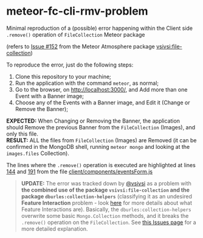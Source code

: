 # meteor-fc-cli-rmv-problem
Minimal reproduction of a (possible) error happening within the Client side <code>.remove()</code> operation of <code>FileCollection</code> Meteor package

(refers to <a href="https://github.com/vsivsi/meteor-file-collection/issues/152">Issue \#152</a> from the Meteor Atmosphere package <a href="https://github.com/vsivsi/meteor-file-collection">vsivsi:file-collection</a>)

To reproduce the error, just do the following steps:

1. Clone this repository to your machine;
2. Run the application with the command <code>meteor</code>, as normal;
3. Go to the browser, on <a href="http://localhost:3000/">http://localhost:3000/</a>, and Add more than one Event with a Banner image;
4. Choose any of the Events with a Banner image, and Edit it (Change or Remove the Banner);

<b>EXPECTED:</b> When Changing or Removing the Banner, the application should Remove the previous Banner from the <code>FileCollection</code> (Images), and only this file.
<br>
<b>RESULT:</b> ALL the files from <code>FileCollection</code> (Images) are Removed (it can be confirmed in the MongoDB shell, running <code>meteor mongo</code> and looking at the <code>images.files</code> Collection).

The lines where the <code>.remove()</code> operation is executed are highlighted at lines <a href="https://github.com/RaniereSouza/meteor-fc-cli-rmv-problem/blob/master/client/components/eventsForm.js#L144">144</a> and <a href="https://github.com/RaniereSouza/meteor-fc-cli-rmv-problem/blob/master/client/components/eventsForm.js#L191">191</a> from the file <a href="https://github.com/RaniereSouza/meteor-fc-cli-rmv-problem/blob/master/client/components/eventsForm.js">client/components/eventsForm.js</a>

><b>UPDATE:</b> The error was tracked down by <a href="https://github.com/vsivsi">@vsivsi</a> as a problem with <b>the combined use of the package <code>vsivsi:file-collection</code> and the package <code>dburles:collection-helpers</code></b> (classifying it as an undesired <b>Feature Interaction</b> problem - look <a href="https://en.wikipedia.org/wiki/Feature_interaction_problem">here</a> for more details about what Feature Interactions are). Basically, the <code>dburles:collection-helpers</code> overwrite some basic <code>Mongo.Collection</code> methods, and it breaks the <code>.remove()</code> operation on the <code>FileCollection</code>. See <a href="https://github.com/vsivsi/meteor-file-collection/issues/152">this Issues page</a> for a more detailed explanation.
